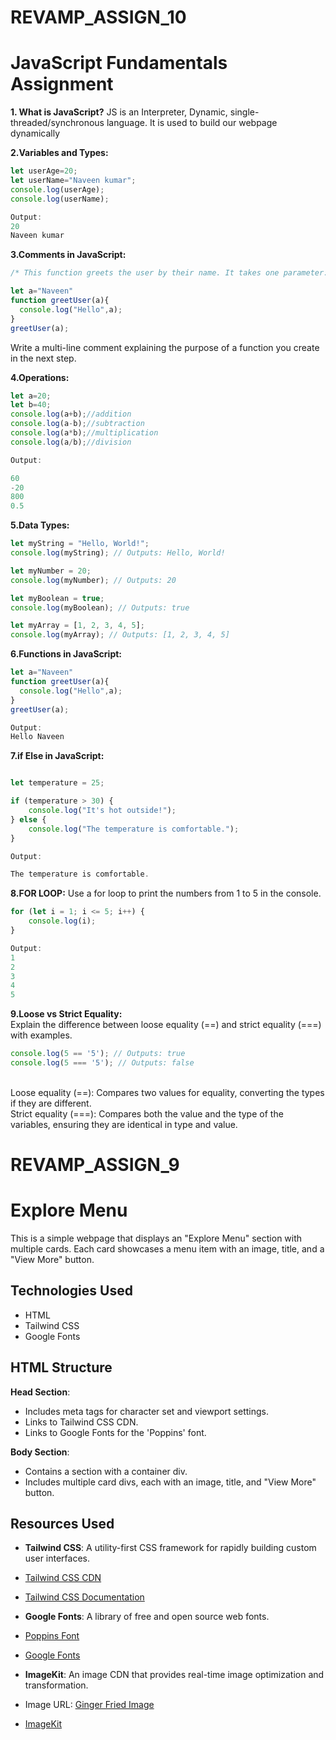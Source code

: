 # REVAMP_ASSIGN_10

# JavaScript Fundamentals Assignment

**1. What is JavaScript?**
JS is an Interpreter, Dynamic, single-threaded/synchronous language.
It is used to build our webpage dynamically


**2.Variables and Types:**

```js
let userAge=20;
let userName="Naveen kumar";
console.log(userAge);
console.log(userName);

Output:
20
Naveen kumar

```

**3.Comments in JavaScript:**

```js
/* This function greets the user by their name. It takes one parameter: the name of the user. It returns a greeting message that includes the user's name. */

let a="Naveen"
function greetUser(a){
  console.log("Hello",a);
}
greetUser(a);

```

Write a multi-line comment explaining the purpose of a function you create in the next step.

**4.Operations:**

```js
let a=20;
let b=40;
console.log(a+b);//addition
console.log(a-b);//subtraction
console.log(a*b);//multiplication
console.log(a/b);//division 

Output:

60
-20
800
0.5
```

**5.Data Types:**

```js
let myString = "Hello, World!";
console.log(myString); // Outputs: Hello, World!

let myNumber = 20;
console.log(myNumber); // Outputs: 20

let myBoolean = true;
console.log(myBoolean); // Outputs: true

let myArray = [1, 2, 3, 4, 5];
console.log(myArray); // Outputs: [1, 2, 3, 4, 5]
```


**6.Functions in JavaScript:**

```js
let a="Naveen"
function greetUser(a){
  console.log("Hello",a);
}
greetUser(a);

Output:
Hello Naveen
```

**7.if Else in JavaScript:**

```js

let temperature = 25;

if (temperature > 30) {
    console.log("It's hot outside!"); 
} else {
    console.log("The temperature is comfortable.");
}

Output:

The temperature is comfortable.
```



**8.FOR LOOP:**
Use a for loop to print the numbers from 1 to 5 in the console.

```js
for (let i = 1; i <= 5; i++) {
    console.log(i);
}

Output:
1
2
3
4
5
```

**9.Loose vs Strict Equality:** <br>
Explain the difference between loose equality (==) and strict equality (===) with examples.<br>

```js
console.log(5 == '5'); // Outputs: true
console.log(5 === '5'); // Outputs: false
```
<br>Loose equality (==): Compares two values for equality, converting the types if they are different.<br>
Strict equality (===): Compares both the value and the type of the variables, ensuring they are identical in type and value.<br>


# REVAMP_ASSIGN_9

# Explore Menu

This is a simple webpage that displays an "Explore Menu" section with multiple cards. Each card showcases a menu item with an image, title, and a "View More" button.

## Technologies Used

- HTML
- Tailwind CSS
- Google Fonts
 
## HTML Structure

**Head Section**:
  - Includes meta tags for character set and viewport settings.
  - Links to Tailwind CSS CDN.
  - Links to Google Fonts for the 'Poppins' font.

 **Body Section**:
  - Contains a section with a container div.
  - Includes multiple card divs, each with an image, title, and "View More" button.

## Resources Used

  - **Tailwind CSS**: A utility-first CSS framework for rapidly building custom user interfaces.
  - [Tailwind CSS CDN](https://cdn.tailwindcss.com)
  - [Tailwind CSS Documentation](https://tailwindcss.com/docs)
  
  - **Google Fonts**: A library of free and open source web fonts.
  - [Poppins Font](https://fonts.googleapis.com/css2?family=Poppins:wght@100;200;300;400;500;600;700;800;900&display=swap)
  - [Google Fonts](https://fonts.google.com)
  
  - **ImageKit**: An image CDN that provides real-time image optimization and transformation.
  - Image URL: [Ginger Fried Image](https://ik.imagekit.io/4z8covdo9/Full%20stack/em-ginger-fried-img.png?updatedAt=1702351480869)
  - [ImageKit](https://imagekit.io)





